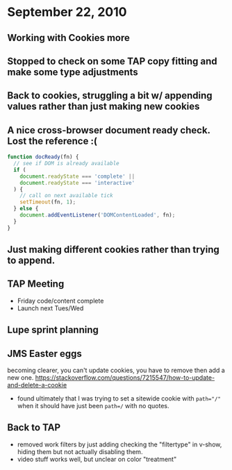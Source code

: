# September 22, 2010

## Working with Cookies more

## Stopped to check on some TAP copy fitting and make some type adjustments

## Back to cookies, struggling a bit w/ appending values rather than just making new cookies

## A nice cross-browser document ready check. Lost the reference :(

```js
function docReady(fn) {
  // see if DOM is already available
  if (
    document.readyState === 'complete' ||
    document.readyState === 'interactive'
  ) {
    // call on next available tick
    setTimeout(fn, 1);
  } else {
    document.addEventListener('DOMContentLoaded', fn);
  }
}
```

## Just making different cookies rather than trying to append. 

## TAP Meeting
- Friday code/content complete
- Launch next Tues/Wed

## Lupe sprint planning

## JMS Easter eggs
becoming clearer, you can't update cookies, you have to remove then add a new one. 
https://stackoverflow.com/questions/7215547/how-to-update-and-delete-a-cookie

- found ultimately that I was trying to set a sitewide cookie with `path="/"` when it should have just been `path=/` with no quotes.

## Back to TAP
- removed work filters by just adding checking the "filtertype" in v-show, hiding them but not actually disabling them.
- video stuff works well, but unclear on color "treatment"
